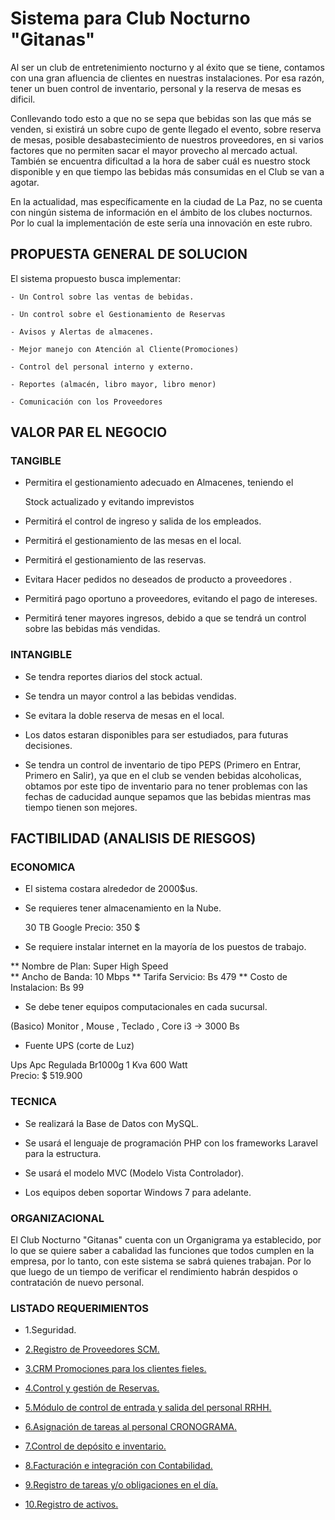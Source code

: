 # Sistema para Club Nocturno "Gitanas"

 Al ser un club de entretenimiento nocturno y al éxito que se tiene, contamos con una gran afluencia de clientes en nuestras instalaciones. Por esa razón, tener un buen control de inventario, personal y la reserva de mesas es dificil.

 Conllevando todo esto a que no se sepa que bebidas son las que más se venden, si existirá un sobre cupo de gente llegado el evento, sobre reserva de mesas, posible desabastecimiento de nuestros proveedores, en si varios factores que no permiten sacar el mayor provecho al mercado actual. También se encuentra dificultad a la hora de saber cuál es nuestro stock disponible y en que tiempo las bebidas más consumidas en el Club se van a agotar.

 En la actualidad, mas específicamente en la ciudad de La Paz, no se cuenta con ningún sistema de información en el ámbito de los clubes nocturnos. Por lo cual la implementación de este sería una innovación en este rubro.


## PROPUESTA GENERAL DE SOLUCION

El sistema propuesto busca implementar:

	- Un Control sobre las ventas de bebidas.

	- Un control sobre el Gestionamiento de Reservas 

	- Avisos y Alertas de almacenes.

	- Mejor manejo con Atención al Cliente(Promociones) 

	- Control del personal interno y externo.
	
	- Reportes (almacén, libro mayor, libro menor)
	
	- Comunicación con los Proveedores
	
	
## VALOR PAR EL NEGOCIO

### TANGIBLE

 - Permitira el gestionamiento adecuado en Almacenes, teniendo el    

   Stock actualizado y evitando imprevistos 

 - Permitirá el control de ingreso y salida de los empleados.

 - Permitirá el gestionamiento de las mesas en el local.

 - Permitirá el gestionamiento de las reservas.

 - Evitara Hacer pedidos no deseados de producto a proveedores .

 - Permitirá pago oportuno a proveedores, evitando el pago de    intereses.

 - Permitirá tener mayores ingresos, debido a que se tendrá un control sobre las bebidas más vendidas.
 
### INTANGIBLE

 - Se tendra reportes diarios del stock actual.

 - Se tendra un mayor control a las bebidas vendidas.
 
 - Se evitara la doble reserva de mesas en el local.
 
 - Los datos estaran disponibles para ser estudiados, para futuras decisiones.
 
 - Se tendra un control de inventario de tipo PEPS (Primero en Entrar, Primero en Salir), ya que en el club se venden bebidas 	alcoholicas, obtamos por este tipo de inventario para no tener problemas con las fechas de caducidad aunque sepamos que las bebidas mientras mas tiempo tienen son mejores. 


## FACTIBILIDAD (ANALISIS DE RIESGOS)

### ECONOMICA

 - El sistema costara alrededor de 2000$us.

 - Se requieres tener almacenamiento en la Nube. 

    30 TB Google
    Precio: 350 $

 - Se requiere instalar internet en la mayoría de los puestos de trabajo.

** Nombre de Plan: Super High Speed  
** Ancho de Banda: 10 Mbps 
** Tarifa Servicio: Bs 479 
** Costo de Instalacion: Bs 99
     
 - Se debe tener equipos computacionales en cada sucursal.

 (Basico)  Monitor , Mouse , Teclado , Core i3  -> 3000 Bs 

- Fuente UPS (corte de Luz)

Ups Apc Regulada Br1000g 1 Kva 600 Watt  
Precio: $ 519.900
 

### TECNICA

 - Se realizará la Base de Datos con MySQL.

 - Se usará el lenguaje de programación PHP con los frameworks Laravel para la estructura.

 - Se usará el modelo MVC (Modelo Vista Controlador).

 - Los equipos deben soportar Windows 7 para adelante. 


### ORGANIZACIONAL

 El Club Nocturno "Gitanas" cuenta con un Organigrama ya establecido, por lo que se quiere saber a cabalidad las funciones que todos cumplen en la empresa, por lo tanto, con este sistema se sabrá quienes trabajan. Por lo que luego de un tiempo de verificar el rendimiento habrán despidos o contratación de nuevo personal.
  
 
### LISTADO REQUERIMIENTOS

- 1.Seguridad.

- [2.Registro de Proveedores SCM.](https://github.com/MalumaDiego/rfp/issues/1)

- [3.CRM Promociones para los clientes fieles.](https://github.com/MalumaDiego/rfp/issues/5)

- [4.Control y gestión de Reservas.](https://github.com/MalumaDiego/rfp/issues/6)

- [5.Módulo de control de entrada y salida del personal RRHH.](https://github.com/MalumaDiego/rfp/issues/2)

- [6.Asignación de tareas al personal CRONOGRAMA.](https://github.com/MalumaDiego/rfp/issues/3)

- [7.Control de depósito e inventario.](https://github.com/MalumaDiego/rfp/issues/4)

- [8.Facturación e integración con Contabilidad.](https://github.com/MalumaDiego/rfp/issues/7)

- [9.Registro de tareas y/o obligaciones en el día.](https://github.com/MalumaDiego/rfp/issues/8)

- [10.Registro de activos.](https://github.com/MalumaDiego/rfp/issues/9)

